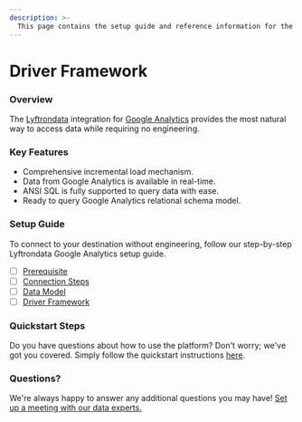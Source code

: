 ```yaml
---
description: >-
  This page contains the setup guide and reference information for the Google Analytics source connector.
---
```


# Driver Framework

### Overview

The [Lyftrondata](https://www.lyftrondata.com/) integration for [Google Analytics](None) provides the most natural way to access data while requiring no engineering.

### Key Features

* Comprehensive incremental load mechanism.
* Data from Google Analytics is available in real-time.&#x20;
* ANSI SQL is fully supported to query data with ease.
* Ready to query Google Analytics relational schema model.

### Setup Guide

To connect to your destination without engineering, follow our step-by-step Lyftrondata Google Analytics setup guide.

* [ ] [Prerequisite](../prerequisite.md)
* [ ] [Connection Steps](../connection-steps.md)
* [ ] [Data Model](../data-model/erd.md)
* [ ] [Driver Framework](../driver-framework/)

### Quickstart Steps

Do you have questions about how to use the platform? Don't worry; we've got you covered. Simply follow the quickstart instructions [here](../driver-framework/README.md).

### Questions? <a href="#questions" id="questions"></a>

We're always happy to answer any additional questions you may have! [Set up a meeting with our data experts.](https://www.lyftrondata.com/book-a-meeting/)


